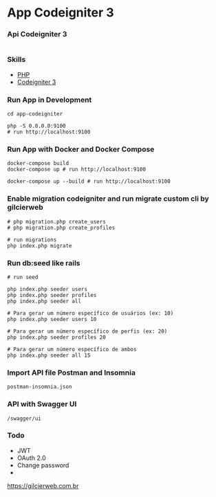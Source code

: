 # App Codeigniter 3

### Api Codeigniter 3

```json

```

### Skills
- [PHP](https://www.php.net/)
- [Codeigniter 3](https://codeigniter.com/)

### Run App in Development
```shell
cd app-codeigniter

php -S 0.0.0.0:9100
# run http://localhost:9100

```

### Run App with Docker and Docker Compose

```shell
docker-compose build
docker-compose up # run http://localhost:9100
 
docker-compose up --build # run http://localhost:9100
```

### Enable migration codeigniter and run migrate custom cli by gilcierweb 

```shell
# php migration.php create_users
# php migration.php create_profiles

# run migrations
php index.php migrate

```

### Run db:seed like rails

```shell
# run seed

php index.php seeder users
php index.php seeder profiles
php index.php seeder all

# Para gerar um número específico de usuários (ex: 10)
php index.php seeder users 10

# Para gerar um número específico de perfis (ex: 20)
php index.php seeder profiles 20

# Para gerar um número específico de ambos
php index.php seeder all 15

```

### Import API file Postman and Insomnia
```text
postman-insomnia.json
```
### API with Swagger UI
```text
/swagger/ui
```

### Todo

- JWT
- OAuth 2.0
- Change password
- 

https://gilcierweb.com.br
